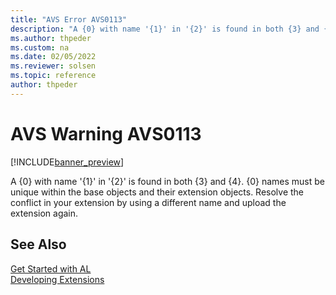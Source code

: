 ```yaml
---
title: "AVS Error AVS0113"
description: "A {0} with name '{1}' in '{2}' is found in both {3} and {4}. {0} names must be unique within the base objects and their extension objects. Resolve the conflict in your extension by using a different name and upload the extension again."
ms.author: thpeder
ms.custom: na
ms.date: 02/05/2022
ms.reviewer: solsen
ms.topic: reference
author: thpeder
---
```


# AVS Warning AVS0113

[!INCLUDE[banner_preview](../includes/banner_preview.md)]

A {0} with name '{1}' in '{2}' is found in both {3} and {4}. {0} names must be unique within the base objects and their extension objects. Resolve the conflict in your extension by using a different name and upload the extension again.

## See Also

[Get Started with AL](../devenv-get-started.md)  
[Developing Extensions](../devenv-dev-overview.md)  